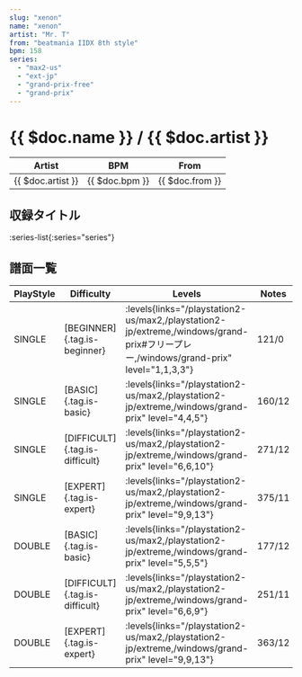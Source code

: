 ```yaml
---
slug: "xenon"
name: "xenon"
artist: "Mr. T"
from: "beatmania IIDX 8th style"
bpm: 158
series:
  - "max2-us"
  - "ext-jp"
  - "grand-prix-free"
  - "grand-prix"
---
```


# {{ $doc.name }} / {{ $doc.artist }}

|Artist|BPM|From|
|------|---|----|
|{{ $doc.artist }}|{{ $doc.bpm }}|{{ $doc.from }}|

## 収録タイトル

:series-list{:series="series"}

## 譜面一覧

|PlayStyle|Difficulty|Levels|Notes|Movie|
|---------|----------|------|-----|-----|
|SINGLE|[BEGINNER]{.tag.is-beginner}| :levels{links="/playstation2-us/max2,/playstation2-jp/extreme,/windows/grand-prix#フリープレー,/windows/grand-prix" level="1,1,3,3"}|121/0||
|SINGLE|[BASIC]{.tag.is-basic}| :levels{links="/playstation2-us/max2,/playstation2-jp/extreme,/windows/grand-prix" level="4,4,5"}|160/12||
|SINGLE|[DIFFICULT]{.tag.is-difficult}| :levels{links="/playstation2-us/max2,/playstation2-jp/extreme,/windows/grand-prix" level="6,6,10"}|271/12||
|SINGLE|[EXPERT]{.tag.is-expert}| :levels{links="/playstation2-us/max2,/playstation2-jp/extreme,/windows/grand-prix" level="9,9,13"}|375/11||
|DOUBLE|[BASIC]{.tag.is-basic}| :levels{links="/playstation2-us/max2,/playstation2-jp/extreme,/windows/grand-prix" level="5,5,5"}|177/12||
|DOUBLE|[DIFFICULT]{.tag.is-difficult}| :levels{links="/playstation2-us/max2,/playstation2-jp/extreme,/windows/grand-prix" level="6,6,9"}|251/11||
|DOUBLE|[EXPERT]{.tag.is-expert}| :levels{links="/playstation2-us/max2,/playstation2-jp/extreme,/windows/grand-prix" level="9,9,13"}|363/12||
